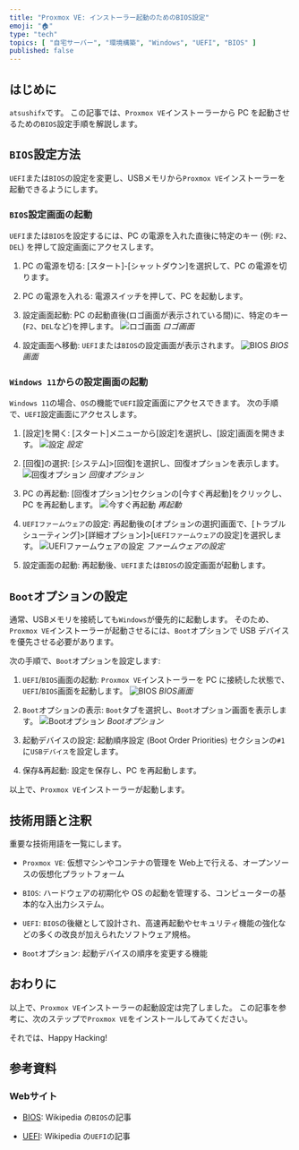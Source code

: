 ```yaml
---
title: "Proxmox VE: インストーラー起動のためのBIOS設定"
emoji: "🏠"
type: "tech"
topics: [ "自宅サーバー", "環境構築", "Windows", "UEFI", "BIOS" ]
published: false
---
```


## はじめに

`atsushifx`です。
この記事では、`Proxmox VE`インストーラーから PC を起動させるための`BIOS`設定手順を解説します。

## `BIOS`設定方法

`UEFI`または`BIOS`の設定を変更し、USBメモリから`Proxmox VE`インストーラーを起動できるようにします。

### `BIOS`設定画面の起動

`UEFI`または`BIOS`を設定するには、PC の電源を入れた直後に特定のキー (例: `F2`、`DEL`) を押して設定画面にアクセスします。

1. PC の電源を切る:
  [スタート]-[シャットダウン]を選択して、PC の電源を切ります。

2. PC の電源を入れる:
   電源スイッチを押して、PC を起動します。

3. 設定画面起動:
   PC の起動直後(ロゴ画面が表示されている間)に、特定のキー (`F2`、`DEL`など)を押します。
   ![ロゴ画面](/images/articles/pve-bios/ss-boot-logo.jpg)
   *ロゴ画面*

4. 設定画面へ移動:
   `UEFI`または`BIOS`の設定画面が表示されます。
   ![`BIOS`](/images/articles/pve-bios/ss-bios-main.jpg)
   *BIOS画面*

### `Windows 11`からの設定画面の起動

`Windows 11`の場合、`OS`の機能で`UEFI`設定画面にアクセスできます。
次の手順で、`UEFI`設定画面にアクセスします。

1. [設定]を開く:
  [スタート]メニューから[設定]を選択し、[設定]画面を開きます。
   ![設定](/images/articles/pve-bios/ss-win-setting.jpg)
   *設定*

2. [回復]の選択:
  [システム]>[回復]を選択し、回復オプションを表示します。
   ![回復オプション](/images/articles/pve-bios/ss-win-restore.jpg)
   *回復オプション*

3. PC の再起動:
  [回復オプション]セクションの[今すぐ再起動]をクリックし、PC を再起動します。
   ![今すぐ再起動](/images/articles/pve-bios/ss-win-reboot.jpg)
   *再起動*

4. `UEFIファームウェア`の設定:
   再起動後の[オプションの選択]画面で、[トラブルシューティング]>[詳細オプション]>[`UEFIファームウェア`の設定]を選択します。
   ![`UEFIファームウェア`の設定](/images/articles/pve-bios/ss-win-touefi.jpg)
   *ファームウェアの設定*

5. 設定画面の起動:
   再起動後、`UEFI`または`BIOS`の設定画面が起動します。

## `Boot`オプションの設定

通常、USBメモリを接続しても`Windows`が優先的に起動します。
そのため、`Proxmox VE`インストーラーが起動させるには、`Boot`オプションで
USB デバイスを優先させる必要があります。

次の手順で、`Boot`オプションを設定します:

1. `UEFI`/`BIOS`画面の起動:
   `Proxmox VE`インストーラーを PC に接続した状態で、`UEFI`/`BIOS`画面を起動します。
   ![`BIOS`](/images/articles/pve-bios/ss-bios-main.jpg)
   *BIOS画面*

2. `Boot`オプションの表示:
   `Boot`タブを選択し、`Boot`オプション画面を表示します。
   ![`Boot`オプション](/images/articles/pve-bios/ss-bios-bootdevice.jpg)
   *Bootオプション*

3. 起動デバイスの設定:
   起動順序設定 (Boot Order Priorities) セクションの`#1`に`USBデバイス`を設定します。

4. 保存&再起動:
   設定を保存し、PC を再起動します。

以上で、`Proxmox VE`インストーラーが起動します。

## 技術用語と注釈

重要な技術用語を一覧にします。

- `Proxmox VE`:
  仮想マシンやコンテナの管理を Web上で行える、オープンソースの仮想化プラットフォーム

- `BIOS`:
  ハードウェアの初期化や OS の起動を管理する、コンピューターの基本的な入出力システム。

- `UEFI`:
  `BIOS`の後継として設計され、高速再起動やセキュリティ機能の強化などの多くの改良が加えられたソフトウェア規格。

- `Boot`オプション:
  起動デバイスの順序を変更する機能

## おわりに

以上で、`Proxmox VE`インストーラーの起動設定は完了しました。
この記事を参考に、次のステップで`Proxmox VE`をインストールしてみてください。

それでは、Happy Hacking!

## 参考資料

### Webサイト

- [BIOS](https://ja.wikipedia.org/wiki/BIOS):
  Wikipedia の`BIOS`の記事

- [UEFI](https://ja.wikipedia.org/wiki/UEFI):
  Wikipedia の`UEFI`の記事
